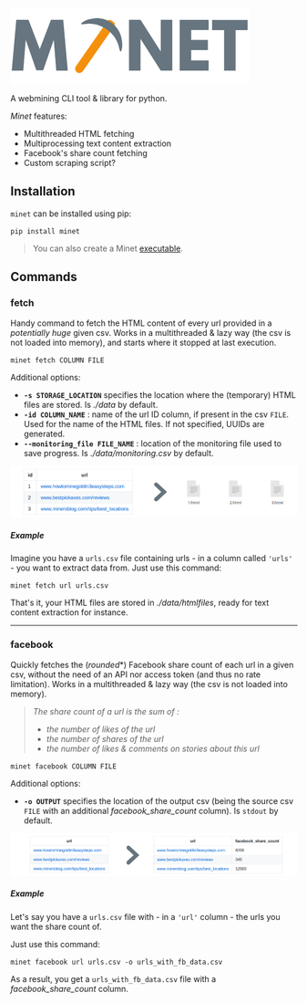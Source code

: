 ![Minet](img/minet.png)

A webmining CLI tool & library for python.

*Minet* features:
- Multithreaded HTML fetching
- Multiprocessing text content extraction
- Facebook's share count fetching
- Custom scraping script?

## Installation

`minet` can be installed using pip:
```shell
pip install minet
```
> You can also create a Minet [executable](docs/create_executable.md).

## Commands

### fetch

Handy command to fetch the HTML content of every url provided in a *potentially huge* given csv.
Works in a multithreaded & lazy way (the csv is not loaded into memory), and starts where it stopped at last execution.

```shell
minet fetch COLUMN FILE
```
Additional options:
- **`-s STORAGE_LOCATION`** specifies the location where the (temporary) HTML files are stored.
  Is *./data* by default.
- **`-id COLUMN_NAME`** : name of the url ID column, if present in the csv `FILE`. Used for the name of the HTML files. 
    If not specified, UUIDs are generated. 
- **`--monitoring_file FILE_NAME`** : location of the monitoring file used to save progress.
    Is *./data/monitoring.csv* by default.

![Minet](img/fetch.png)

##### Example

Imagine you have a `urls.csv` file containing urls - in a column called `'urls'` - you want to extract data from. Just use this command:

```shell
minet fetch url urls.csv
```

That's it, your HTML files are stored in *./data/htmlfiles*, ready for text content extraction for instance.

---

### facebook

Quickly fetches the (*rounded**) Facebook share count of each url in a given csv, without the need of an API nor access token (and thus no rate limitation).
Works in a multithreaded & lazy way (the csv is not loaded into memory).

> *The share count of a url is the sum of :*
> - *the number of likes of the url*
> - *the number of shares of the url*
> - *the number of likes & comments on stories about this url*


```shell
minet facebook COLUMN FILE
```
Additional options:
- **`-o OUTPUT`** specifies the location of the output csv (being the source csv `FILE` with an additional *facebook_share_count* column).
    Is `stdout` by default.

![Minet](img/facebook.png)

##### Example

Let's say you have a `urls.csv` file with - in a `'url'` column - the urls you want the share count of.

Just use this command:

```shell
minet facebook url urls.csv -o urls_with_fb_data.csv
```

As a result, you get a `urls_with_fb_data.csv` file with a *facebook_share_count* column.
